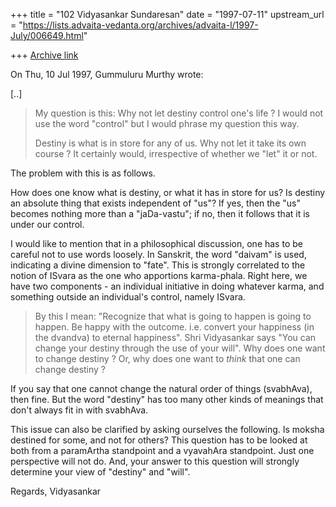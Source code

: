+++
title = "102 Vidyasankar Sundaresan"
date = "1997-07-11"
upstream_url = "https://lists.advaita-vedanta.org/archives/advaita-l/1997-July/006649.html"

+++
[Archive link](https://lists.advaita-vedanta.org/archives/advaita-l/1997-July/006649.html)

On Thu, 10 Jul 1997, Gummuluru Murthy wrote:

[..]

> My question is this: Why not let destiny control one's life ? I would not
> use the word "control" but I would phrase my question this way.
>
> Destiny is what is in store for any of us. Why not let it take its own
> course ? It certainly would, irrespective of whether we "let" it or not.

The problem with this is as follows.

How does one know what is destiny, or what it has in store for us? Is
destiny an absolute thing that exists independent of "us"? If yes, then
the "us" becomes nothing more than a "jaDa-vastu"; if no, then it follows
that it is under our control.

I would like to mention that in a philosophical discussion, one has to be
careful not to use words loosely. In Sanskrit, the word "daivam" is used,
indicating a divine dimension to "fate". This is strongly correlated to
the notion of ISvara as the one who apportions karma-phala. Right here, we
have two components - an individual initiative in doing whatever karma,
and something outside an individual's control, namely ISvara.

> By this I mean: "Recognize that what is going to happen is going to
> happen. Be happy with the outcome. i.e. convert your happiness (in the
> dvandva) to eternal happiness". Shri Vidyasankar says "You can change your
> destiny through the use of your will". Why does one want to change
> destiny ? Or, why does one want to *think* that one can change destiny ?

If you say that one cannot change the natural order of things (svabhAva),
then fine. But the word "destiny" has too many other kinds of meanings
that don't always fit in with svabhAva.

This issue can also be clarified by asking ourselves the following. Is
moksha destined for some, and not for others? This question has to be
looked at both from a paramArtha standpoint and a vyavahAra standpoint.
Just one perspective will not do. And, your answer to this question will
strongly determine your view of "destiny" and "will".

Regards,
Vidyasankar

